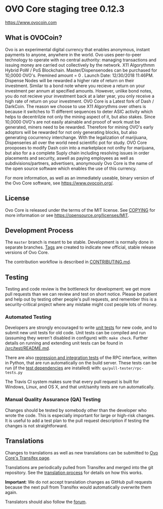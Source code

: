 OVO Core staging tree 0.12.3
===============================

https://www.ovocoin.com


What is OVOCoin?
----------------

Ovo is an experimental digital currency that enables anonymous, instant
payments to anyone, anywhere in the world. Ovo uses peer-to-peer technology
to operate with no central authority: managing transactions and issuing money
are carried out collectively by the network. X11 Algorythmm Hybrid PoW / PoS Blockchain.
Master/Dispensenodes can be purchased for 10,0000  OVO's. Premined amount = 0 . Launch Date: 12/30/2018 11:46PM. Dispense Nodes will be rewarded a higher
rate of return on their investment. Similar to a bond note where you recieve a return on your
investment per annum at specified amounts. However, unlike bond notes, you do not recieve your
investment back at a later year, you only receive a high rate of return on your investment.
OVO Core is a Latest fork of Dash / DarkCoin. The reason we choose to use X11 Algorythms over others is
because it switches to 11 different sequences to deter ASIC activity which
helps to decentrilzie not only the mining aspect of it, but also stakes.
Since 10,0000 OVO's are not easily atainable and prooof of work must be generated,
miners need to be rewarded. Therefore for mining OVO's early adoptors will be rewarded
for not only generating blocks, but also generating cocurrency interchange.  With the 
legalization of  marijiuana, Dispenseries all over the world need scientific
pot for study. OVO Core prooposes to modify Dash coin into a marketplace not onlhy for
marijuana, but also for a a complete Suply chain including resolving issues
in order placements and security, aswell as paying employees as well as 
subdivisions/partners, advertisers, anonymously
Ovo Core is the name of the open source software which enables the use of this currency.

For more information, as well as an immediately useable, binary version of
the Ovo Core software, see https://www.ovocoin.org/.


License
-------

Ovo Core is released under the terms of the MIT license. See [COPYING](COPYING) for more
information or see https://opensource.org/licenses/MIT.

Development Process
-------------------

The `master` branch is meant to be stable. Development is normally done in separate branches.
[Tags](https://github.com/minblock/ovo/tags) are created to indicate new official,
stable release versions of Ovo Core.

The contribution workflow is described in [CONTRIBUTING.md](CONTRIBUTING.md).

Testing
-------

Testing and code review is the bottleneck for development; we get more pull
requests than we can review and test on short notice. Please be patient and help out by testing
other people's pull requests, and remember this is a security-critical project where any mistake might cost people
lots of money.

### Automated Testing

Developers are strongly encouraged to write [unit tests](src/test/README.md) for new code, and to
submit new unit tests for old code. Unit tests can be compiled and run
(assuming they weren't disabled in configure) with: `make check`. Further details on running
and extending unit tests can be found in [/src/test/README.md](/src/test/README.md).

There are also [regression and integration tests](/qa) of the RPC interface, written
in Python, that are run automatically on the build server.
These tests can be run (if the [test dependencies](/qa) are installed) with: `qa/pull-tester/rpc-tests.py`

The Travis CI system makes sure that every pull request is built for Windows, Linux, and OS X, and that unit/sanity tests are run automatically.

### Manual Quality Assurance (QA) Testing

Changes should be tested by somebody other than the developer who wrote the
code. This is especially important for large or high-risk changes. It is useful
to add a test plan to the pull request description if testing the changes is
not straightforward.

Translations
------------

Changes to translations as well as new translations can be submitted to
[Ovo Core's Transifex page](https://www.transifex.com/projects/p/ovo/).

Translations are periodically pulled from Transifex and merged into the git repository. See the
[translation process](doc/translation_process.md) for details on how this works.

**Important**: We do not accept translation changes as GitHub pull requests because the next
pull from Transifex would automatically overwrite them again.

Translators should also follow the [forum](https://www.ovocoin.ca/forum/topic/ovo-worldwide-collaboration.88/).
